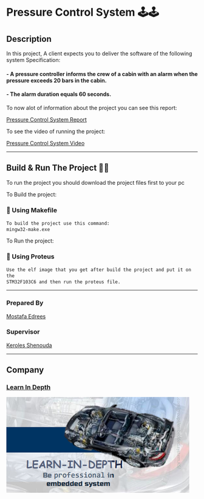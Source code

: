 # Pressure Control System 🕹🕹

## Description
In this project, A client expects you to deliver the software of the following system Specification: 
  #### - A pressure controller informs the crew of a cabin with an alarm when the pressure exceeds 20 bars in the cabin.
  #### - The alarm duration equals 60 seconds.

To now alot of information about the project you can see this report:

[Pressure Control System Report](https://drive.google.com/drive/u/2/folders/1I1zyHvDcfz-UVL0cdYhDMCdA5xccpjtz)

To see the video of running the project:

[Pressure Control System Video](https://drive.google.com/drive/u/2/folders/1-ubtekjkARF5dU45Q_bx7X0dgZyz0bcY)
___
## Build & Run The Project 🔨🔨
To run the project you should download the project files first to your pc

To Build the project:

### 📍 Using Makefile

    To build the project use this command:
    mingw32-make.exe
 

To Run the project:

### 📍 Using Proteus

    Use the elf image that you get after build the project and put it on the 
    STM32F103C6 and then run the proteus file.
___

### Prepared By
[Mostafa Edrees](https://www.linkedin.com/in/mostafa-edrees-427373225/)

### Supervisor 
[Keroles Shenouda](https://www.linkedin.com/in/keroles-khalil-2a86057b/)   
___

## Company
### [Learn In Depth](https://www.linkedin.com/company/learn-in-depth/)

![gitHub](https://github.com/MostafaEdrees11/Mastering_Embedded_System_Online_Diploma/blob/master/Unit5_First%20Term%20Projects/Pressure%20Control%20System/Report/Learn%20In%20Depth.PNG)



